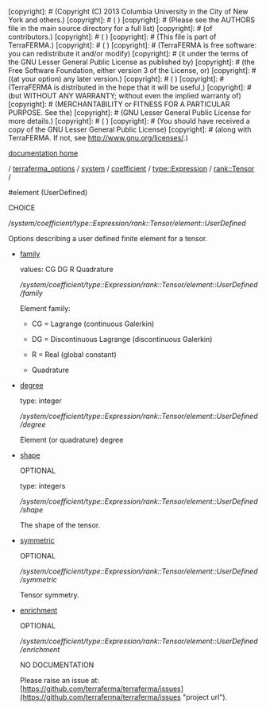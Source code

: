 [copyright]: # (Copyright (C) 2013 Columbia University in the City of New York and others.)
[copyright]: # ( )
[copyright]: # (Please see the AUTHORS file in the main source directory for a full list)
[copyright]: # (of contributors.)
[copyright]: # ( )
[copyright]: # (This file is part of TerraFERMA.)
[copyright]: # ( )
[copyright]: # (TerraFERMA is free software: you can redistribute it and/or modify)
[copyright]: # (it under the terms of the GNU Lesser General Public License as published by)
[copyright]: # (the Free Software Foundation, either version 3 of the License, or)
[copyright]: # ((at your option) any later version.)
[copyright]: # ( )
[copyright]: # (TerraFERMA is distributed in the hope that it will be useful,)
[copyright]: # (but WITHOUT ANY WARRANTY; without even the implied warranty of)
[copyright]: # (MERCHANTABILITY or FITNESS FOR A PARTICULAR PURPOSE. See the)
[copyright]: # (GNU Lesser General Public License for more details.)
[copyright]: # ( )
[copyright]: # (You should have received a copy of the GNU Lesser General Public License)
[copyright]: # (along with TerraFERMA. If not, see <http://www.gnu.org/licenses/>.)

[documentation home](Documentation)

/ [terraferma_options](../../../../../terraferma_options.md) / [system](../../../../system.md) / [coefficient](../../../coefficient.md) / [type::Expression](../../type__Expression.md) / [rank::Tensor](../rank__Tensor.md) /

#element (UserDefined)

CHOICE 

*/system/coefficient/type::Expression/rank::Tensor/element::UserDefined*

Options describing a user defined finite element for a tensor.

* [family](element__UserDefined/family.md "child")

    values: CG DG R Quadrature

    */system/coefficient/type::Expression/rank::Tensor/element::UserDefined/family*

    Element family:
    
    - CG = Lagrange (continuous Galerkin)
    
    - DG = Discontinuous Lagrange (discontinuous Galerkin)
    
    - R  = Real (global constant)
    
    - Quadrature

* [degree](element__UserDefined/degree.md "child")

    type: integer

    */system/coefficient/type::Expression/rank::Tensor/element::UserDefined/degree*

    Element (or quadrature) degree

* [shape](element__UserDefined/shape.md "child")

    OPTIONAL 

    type: integers

    */system/coefficient/type::Expression/rank::Tensor/element::UserDefined/shape*

    The shape of the tensor.

* [symmetric](element__UserDefined/symmetric.md "child")

    OPTIONAL 

    */system/coefficient/type::Expression/rank::Tensor/element::UserDefined/symmetric*

    Tensor symmetry.

* [enrichment](element__UserDefined/enrichment.md "child")

    OPTIONAL 

    */system/coefficient/type::Expression/rank::Tensor/element::UserDefined/enrichment*

    NO DOCUMENTATION

    Please raise an issue at: [https://github.com/terraferma/terraferma/issues](https://github.com/terraferma/terraferma/issues "project url").

[autogenerated]: # (This file was automatically generated from the schema file:/home/cwilson/repos/github/TerraFERMA/TerraFERMA/buckettools/schemas/element.rng.)

